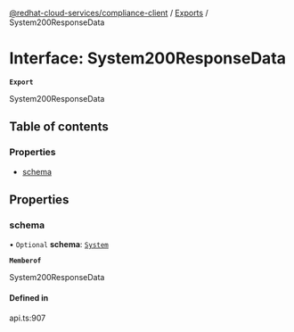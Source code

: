 [@redhat-cloud-services/compliance-client](../README.md) / [Exports](../modules.md) / System200ResponseData

# Interface: System200ResponseData

**`Export`**

System200ResponseData

## Table of contents

### Properties

- [schema](System200ResponseData.md#schema)

## Properties

### schema

• `Optional` **schema**: [`System`](System.md)

**`Memberof`**

System200ResponseData

#### Defined in

api.ts:907
